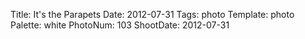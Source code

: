Title: It's the Parapets
Date: 2012-07-31
Tags: photo
Template: photo
Palette: white
PhotoNum: 103
ShootDate: 2012-07-31
